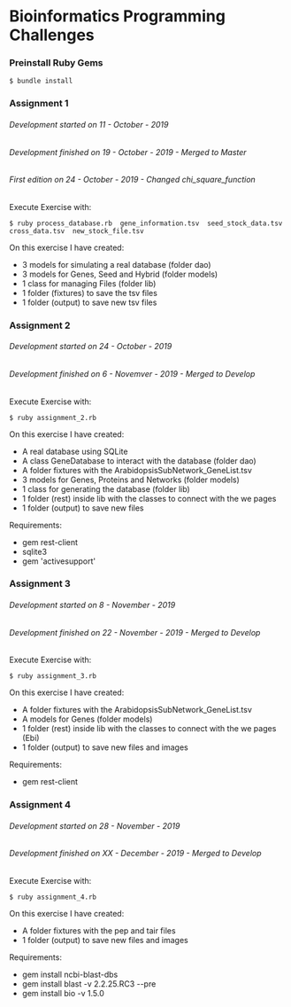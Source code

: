 Bioinformatics Programming Challenges
=====



### **Preinstall Ruby Gems**

```
$ bundle install
```

### **Assignment 1**
###### Development started on 11 - October - 2019
###### Development finished on 19 - October - 2019 -  Merged to Master
###### First edition on 24 - October - 2019 - Changed chi_square_function
Execute Exercise with:
```
$ ruby process_database.rb  gene_information.tsv  seed_stock_data.tsv  cross_data.tsv  new_stock_file.tsv
```
On this exercise I have created:
- 3 models for simulating a real database (folder dao)
- 3 models for Genes, Seed and Hybrid (folder models)
- 1 class for managing Files (folder lib)
- 1 folder (fixtures) to save the tsv files
- 1 folder (output) to save new tsv files


### **Assignment 2**
###### Development started on 24 - October - 2019
###### Development finished on 6 - Novemver - 2019 -  Merged to Develop
Execute Exercise with:
```
$ ruby assignment_2.rb  
```
On this exercise I have created:
- A real database using SQLite 
- A class GeneDatabase to interact with the database (folder dao)
- A folder fixtures with the ArabidopsisSubNetwork_GeneList.tsv
- 3 models for Genes, Proteins and Networks (folder models)
- 1 class for generating the database (folder lib)
- 1 folder (rest) inside lib with the classes to connect with the we pages
- 1 folder (output) to save new files

Requirements:
- gem rest-client
- sqlite3
- gem 'activesupport'

### **Assignment 3**
###### Development started on 8 - November - 2019
###### Development finished on 22 - November - 2019 -  Merged to Develop
Execute Exercise with:
```
$ ruby assignment_3.rb  
```
On this exercise I have created:
- A folder fixtures with the ArabidopsisSubNetwork_GeneList.tsv
- A models for Genes (folder models)
- 1 folder (rest) inside lib with the classes to connect with the we pages (Ebi)
- 1 folder (output) to save new files and images

Requirements:
- gem rest-client

### **Assignment 4**
###### Development started on 28 - November - 2019
###### Development finished on XX - December - 2019 -  Merged to Develop
Execute Exercise with:
```
$ ruby assignment_4.rb  
```
On this exercise I have created:
- A folder fixtures with the pep and tair files
- 1 folder (output) to save new files and images

Requirements:
- gem install ncbi-blast-dbs
- gem install blast -v 2.2.25.RC3 --pre
- gem install bio -v 1.5.0

